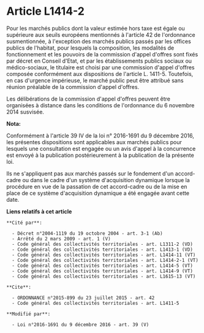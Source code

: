 # Article L1414-2

Pour les marchés publics dont la valeur estimée hors taxe est égale ou supérieure aux seuils européens mentionnés à l'article
42 de l'ordonnance susmentionnée, à l'exception des marchés publics passés par les offices publics de l'habitat, pour
lesquels la composition, les modalités de fonctionnement et les pouvoirs de la commission d'appel d'offres sont fixés par
décret en Conseil d'Etat, et par les établissements publics sociaux ou médico-sociaux, le titulaire est choisi par une
commission d'appel d'offres composée conformément aux dispositions de l'article L. 1411-5. Toutefois, en cas d'urgence
impérieuse, le marché public peut être attribué sans réunion préalable de la commission d'appel d'offres. 

Les délibérations de la commission d'appel d'offres peuvent être organisées à distance dans les conditions de l'ordonnance du
6 novembre 2014 susvisée.

**Nota:**

Conformément à l'article 39 IV de la loi n° 2016-1691 du 9 décembre 2016, les présentes dispositions sont applicables aux
marchés publics pour lesquels une consultation est engagée ou un avis d'appel à la concurrence est envoyé à la publication
postérieurement à la publication de la présente loi. 

Ils ne s'appliquent pas aux marchés passés sur le fondement d'un accord-cadre ou dans le cadre d'un système d'acquisition
dynamique lorsque la procédure en vue de la passation de cet accord-cadre ou de la mise en place de ce système d'acquisition
dynamique a été engagée avant cette date.

**Liens relatifs à cet article**

	**Cité par**:

	  - Décret n°2004-1119 du 19 octobre 2004 - art. 3-1 (Ab)
	  - Arrêté du 2 mars 2009 - art. 1 (V)
	  - Code général des collectivités territoriales - art. L1311-2 (VD)
	  - Code général des collectivités territoriales - art. L1413-1 (VD)
	  - Code général des collectivités territoriales - art. L1414-11 (VT)
	  - Code général des collectivités territoriales - art. L1414-2-1 (VT)
	  - Code général des collectivités territoriales - art. L1414-5 (VT)
	  - Code général des collectivités territoriales - art. L1414-9 (VT)
	  - Code général des collectivités territoriales - art. L1615-13 (VT)

	**Cite**:

	  - ORDONNANCE n°2015-899 du 23 juillet 2015 - art. 42
	  - Code général des collectivités territoriales - art. L1411-5

	**Modifié par**:

	  - Loi n°2016-1691 du 9 décembre 2016 - art. 39 (V)
